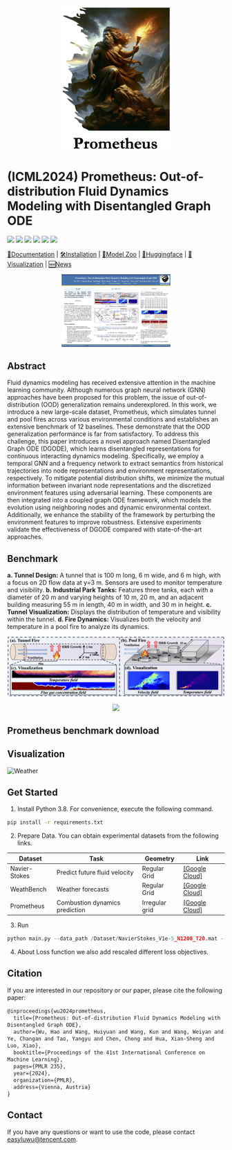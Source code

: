 <p align="center" width="100%">
  <img src='figures/Prometues.png' width="50%">
</p>


# (ICML2024) Prometheus: Out-of-distribution Fluid Dynamics Modeling with Disentangled Graph ODE 


<p align="left">
<a href="https://arxiv.org/abs/2306.11249" alt="arXiv">
    <img src="https://img.shields.io/badge/arXiv-2306.11249-b31b1b.svg?style=flat" /></a>
<a href="https://github.com/chengtan9907/OpenSTL/blob/master/LICENSE" alt="license">
    <img src="https://img.shields.io/badge/license-Apache--2.0-%23002FA7" /></a>
<!-- <a href="https://huggingface.co/OpenSTL" alt="Huggingface">
    <img src="https://img.shields.io/badge/huggingface-OpenSTL-blueviolet" /></a> -->
<a href="https://openstl.readthedocs.io/en/latest/" alt="docs">
    <img src="https://readthedocs.org/projects/openstl/badge/?version=latest" /></a>
<a href="https://github.com/chengtan9907/OpenSTL/issues" alt="docs">
    <img src="https://img.shields.io/github/issues-raw/chengtan9907/SimVPv2?color=%23FF9600" /></a>
<a href="https://github.com/chengtan9907/OpenSTL/issues" alt="resolution">
    <img src="https://img.shields.io/badge/issue%20resolution-1%20d-%23B7A800" /></a>
<a href="https://img.shields.io/github/stars/chengtan9907/OpenSTL" alt="arXiv">
    <img src="[https://img.shields.io/github/stars/chengtan9907/OpenSTL](https://github.com/easylearningscores/DGODE_ood" /></a>
</p>


[📘Documentation](https://openstl.readthedocs.io/en/latest/) |
[🛠️Installation](docs/en/install.md) |
[🚀Model Zoo](docs/en/model_zoos/video_benchmarks.md) |
[🤗Huggingface](https://huggingface.co/OpenSTL) |
[👀Visualization](docs/en/visualization/video_visualization.md) |
[🆕News](docs/en/changelog.md)


<p align="center" width="100%">
  <img src='figures/ICML_poster.png' width="50%">
</p>

## Abstract

Fluid dynamics modeling has received extensive attention in the machine learning community. Although numerous graph neural network (GNN) approaches have been proposed for this problem, the issue of out-of-distribution (OOD) generalization remains underexplored. In this work, we introduce a new large-scale dataset, Prometheus, which simulates tunnel and pool fires across various environmental conditions and establishes an extensive benchmark of 12 baselines. These demonstrate that the OOD generalization performance is far from satisfactory. To address this challenge, this paper introduces a novel approach named Disentangled Graph ODE (DGODE), which learns disentangled representations for continuous interacting dynamics modeling. Specifically, we employ a temporal GNN and a frequency network to extract semantics from historical trajectories into node representations and environment representations, respectively. To mitigate potential distribution shifts, we minimize the mutual information between invariant node representations and the discretized environment features using adversarial learning. These components are then integrated into a coupled graph ODE framework, which models the evolution using neighboring nodes and dynamic environmental context. Additionally, we enhance the stability of the framework by perturbing the environment features to improve robustness. Extensive experiments validate the effectiveness of DGODE compared with state-of-the-art approaches.


## Benchmark

**a. Tunnel Design:** A tunnel that is 100 m long, 6 m wide, and 6 m high, with a focus on 2D flow data at y=3 m. Sensors are used to monitor temperature and visibility. **b. Industrial Park Tanks:** Features three tanks, each with a diameter of 20 m and varying heights of 10 m, 20 m, and an adjacent building measuring 55 m in length, 40 m in width, and 30 m in height. **c. Tunnel Visualization:** Displays the distribution of temperature and visibility within the tunnel. **d. Fire Dynamics:** Visualizes both the velocity and temperature in a pool fire to analyze its dynamics.

<p align="center" width="100%">
  <img src='figures/gongkuang.png' width="100%">
</p>

<p align="center" width="100%">
  <img src='figures/vis.png' width="100%">
</p>


## Prometheus benchmark download


## Visualization

![Weather](figure/weather.gif)

## Get Started
1. Install Python 3.8. For convenience, execute the following command.

```bash
pip install -r requirements.txt
```

2. Prepare Data. You can obtain experimental datasets from the following links.


| Dataset       | Task                                    | Geometry        | Link                                                         |
| ------------- | --------------------------------------- | --------------- | ------------------------------------------------------------ |
| Navier-Stokes | Predict future fluid velocity           | Regular Grid    | [[Google Cloud]](https://drive.google.com/drive/folders/1UnbQh2WWc6knEHbLn-ZaXrKUZhp7pjt-) |
| WeathBench    | Weather forecasts                       | Regular Grid    | [[Google Cloud]](https://drive.google.com/drive/folders/1sPCg8nMuDa0bAWsHPwskKkPOzaVcBneD) |
| Prometheus    | Combustion dynamics prediction          | Irregular grid  | [[Google Cloud]](https://drive.google.com/drive/u/0/folders/1cUmI0-SZcYvGUOGdZg14mde509iW_Yrt) |


3. Run
```python
python main.py --data_path /Dataset/NavierStokes_V1e-5_N1200_T20.mat --num_epochs 100 --batch_size 20
```

4. About Loss function
we also add rescaled different loss objectives.
## Citation

If you are interested in our repository or our paper, please cite the following paper:

```
@inproceedings{wu2024prometheus,
  title={Prometheus: Out-of-distribution Fluid Dynamics Modeling with Disentangled Graph ODE},
  author={Wu, Hao and Wang, Huiyuan and Wang, Kun and Wang, Weiyan and Ye, Changan and Tao, Yangyu and Chen, Chong and Hua, Xian-Sheng and Luo, Xiao},
  booktitle={Proceedings of the 41st International Conference on Machine Learning},
  pages={PMLR 235},
  year={2024},
  organization={PMLR},
  address={Vienna, Austria}
}
```
## Contact

If you have any questions or want to use the code, please contact [easyluwu@tencent.com](mailto:easyluwu@tencent.com).
